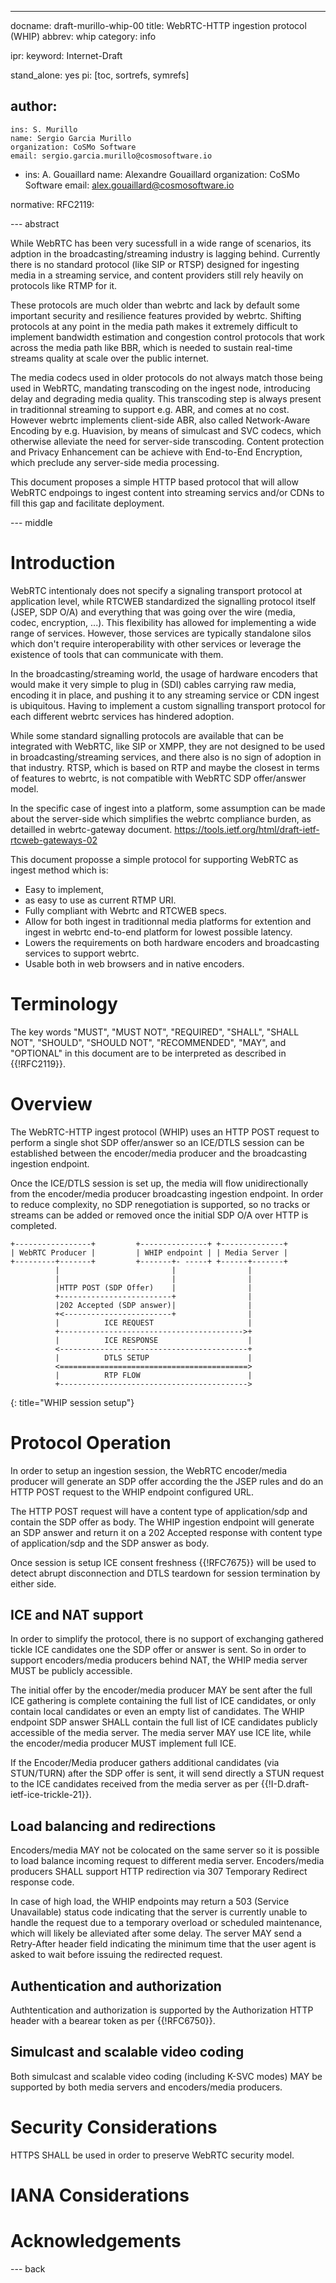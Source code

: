 ---
docname: draft-murillo-whip-00
title: WebRTC-HTTP ingestion protocol (WHIP)
abbrev: whip
category: info

ipr:
keyword: Internet-Draft

stand_alone: yes
pi: [toc, sortrefs, symrefs]

author:
 -
    ins: S. Murillo
    name: Sergio Garcia Murillo
    organization: CoSMo Software
    email: sergio.garcia.murillo@cosmosoftware.io
 -
    ins: A. Gouaillard
    name: Alexandre Gouaillard
    organization: CoSMo Software
    email: alex.gouaillard@cosmosoftware.io


normative:
  RFC2119:

--- abstract

While WebRTC has been very sucessfull in a wide range of scenarios, its adption in the broadcasting/streaming industry is lagging behind.
Currently there is no standard protocol (like SIP or RTSP) designed for ingesting media in a streaming service, and content providers still rely heavily on protocols like RTMP for it.

These protocols are much older than webrtc and lack by default some important security and resilience features provided by webrtc. Shifting protocols at any point in the media path makes it extremely difficult to implement bandwidth estimation and congestion control protocols that work across the media path like BBR, which is needed to sustain real-time streams quality at scale over the public internet.

The media codecs used in older protocols do not always match those being used in WebRTC, mandating transcoding on the ingest node, introducing delay and degrading media quality. This transcoding step is always present in traditionnal streaming to support e.g. ABR, and comes at no cost. However webrtc implements 
client-side ABR, also called Network-Aware Encoding by e.g. Huavision, by means of simulcast and SVC codecs, which otherwise alleviate the need for server-side transcoding. Content protection and Privacy Enhancement can be achieve with End-to-End Encryption, which preclude any server-side media processing.

This document proposes a simple HTTP based protocol that will allow WebRTC endpoings to ingest content into streaming servics and/or CDNs to fill this gap and facilitate deployment.

--- middle

# Introduction

WebRTC intentionaly does not specify a signaling transport protocol at application level, while RTCWEB standardized the signalling protocol itself (JSEP, SDP O/A) and everything that was going over the wire (media, codec, encryption, ...). This flexibility has allowed for implementing a wide range of services. However, those services are typically standalone silos which don't require interoperability with other services or leverage the existence of tools that can communicate with them. 

In the broadcasting/streaming world, the usage of hardware encoders that would make it very simple to plug in (SDI) cables carrying raw media, encoding it in place, and pushing it to any streaming service or CDN ingest is ubiquitous. Having to implement a custom signalling transport protocol for each different webrtc services has hindered adoption.

While some standard signalling protocols are available that can be integrated with WebRTC, like SIP or XMPP, they are not designed to be used in broadcasting/streaming services, and there also is no sign of adoption in that industry. RTSP, which is based on RTP and maybe the closest in terms of features to webrtc, is not compatible with WebRTC SDP offer/answer model.

In the specific case of ingest into a platform, some assumption can be made about the server-side which simplifies the webrtc compliance burden, as detailled in webrtc-gateway document. https://tools.ietf.org/html/draft-ietf-rtcweb-gateways-02

This document proposse a simple protocol for supporting WebRTC as ingest method which is:
- Easy to implement,
- as easy to use as current RTMP URI.
- Fully compliant with Webrtc and RTCWEB specs.
- Allow for both ingest in traditionnal media platforms for extention and ingest in webrtc end-to-end platform for lowest possible latency.
- Lowers the requirements on both hardware encoders and broadcasting services to support webrtc.
- Usable both in web browsers and in native encoders.

# Terminology

The key words "MUST", "MUST NOT", "REQUIRED", "SHALL", "SHALL NOT", "SHOULD", "SHOULD NOT", "RECOMMENDED", "MAY", and "OPTIONAL" in this document are to be interpreted as described in {{!RFC2119}}.

# Overview

The WebRTC-HTTP ingest protocol (WHIP) uses an HTTP POST request to perform a single shot SDP offer/answer so an ICE/DTLS session can be established between the encoder/media producer and the broadcasting ingestion endpoint.

Once the ICE/DTLS session is set up, the media will flow unidirectionally from the encoder/media producer broadcasting ingestion endpoint. In order to reduce complexity, no SDP renegotiation is supported, so no tracks or streams can be added or removed once the initial SDP O/A over HTTP is completed.

~~~~~
+-----------------+         +---------------+ +--------------+
| WebRTC Producer |         | WHIP endpoint | | Media Server |
+---------+-------+         +-------+- -----+ +------+-------+
          |                         |                |
          |                         |                |
          |HTTP POST (SDP Offer)    |                |
          +-------------------------+                |
          |202 Accepted (SDP answer)|                |
          +<------------------------+                |
          |          ICE REQUEST                     |
          +----------------------------------------->+
          |          ICE RESPONSE                    |
          <------------------------------------------+
          |          DTLS SETUP                      |
          <==========================================>
          |          RTP FLOW                        |
          +------------------------------------------>
~~~~~
{: title="WHIP session setup"}

# Protocol Operation

In order to setup an ingestion session, the WebRTC encoder/media producer will generate an SDP offer according the the JSEP rules and do an HTTP POST request to the WHIP endpoint configured URL.

The HTTP POST request will have a content type of application/sdp and contain the SDP offer as body. The WHIP ingestion endpoint will generate an SDP answer and return it on a 202 Accepted response with content type of application/sdp and the SDP answer as body.

Once session is setup ICE consent freshness {{!RFC7675}} will be used to detect abrupt disconnection and DTLS teardown for session termination by either side.

## ICE and NAT support

In order to simplify the protocol, there is no support of exchanging gathered tickle ICE candidates one the SDP offer or answer is sent.
So in order to support encoders/media producers behind NAT, the WHIP media server MUST be publicly accessible.

The initial offer by the encoder/media producer MAY be sent after the full ICE gathering is complete containing the full list of ICE candidates, or only contain local candidates or even an empty list of candidates.
The WHIP endpoint SDP answer SHALL contain the full list of ICE candidates publicly accessible of the media server. The media server MAY use ICE lite, while the encoder/media producer MUST implement full ICE.

If the Encoder/Media producer gathers additional candidates (via STUN/TURN) after the SDP offer is sent, it will send directly a STUN request to the ICE candidates received from the media server as per {{!I-D.draft-ietf-ice-trickle-21}}.

## Load balancing and redirections

Encoders/media MAY not be colocated on the same server so it is possible to load balance incoming request to different media server. Encoders/media producers SHALL support HTTP redirection via 307 Temporary Redirect response code.

In case of high load, the WHIP endpoints may return a 503 (Service Unavailable) status code indicating that the server is currently unable to handle the request due to a temporary overload or scheduled maintenance, which will likely be alleviated after some delay. 
The server MAY send a Retry-After header field indicating the minimum time that the user agent is asked to wait before issuing the redirected request.

## Authentication and authorization

Authtentication and authorization is supported by the Authorization HTTP header with a bearear token as per {{!RFC6750}}.

## Simulcast and scalable video coding

Both simulcast and scalable video coding (including K-SVC modes) MAY be supported by both media servers and encoders/media producers.

# Security Considerations

HTTPS SHALL be used in order to preserve WebRTC security model.


# IANA Considerations

# Acknowledgements

--- back

